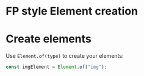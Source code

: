 # FP style Element creation

# Create elements

Use `Element.of(type)` to create your elements:

~~~javascript
const imgElement = Element.of("img");
~~~


